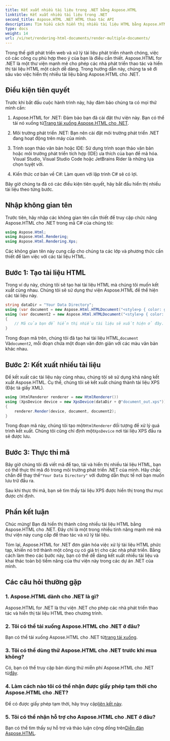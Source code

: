 ```yaml
---
title: Kết xuất nhiều tài liệu trong .NET bằng Aspose.HTML
linktitle: Kết xuất nhiều tài liệu trong .NET
second_title: Aspose.HTML .NET HTML thao tác API
description: Tìm hiểu cách hiển thị nhiều tài liệu HTML bằng Aspose.HTML cho .NET. Tăng cường khả năng xử lý tài liệu của bạn với thư viện mạnh mẽ này.
type: docs
weight: 14
url: /vi/net/rendering-html-documents/render-multiple-documents/
---
```

Trong thế giới phát triển web và xử lý tài liệu phát triển nhanh chóng, việc có các công cụ phù hợp theo ý của bạn là điều cần thiết. Aspose.HTML for .NET là một thư viện mạnh mẽ cho phép các nhà phát triển thao tác và hiển thị tài liệu HTML một cách dễ dàng. Trong hướng dẫn này, chúng ta sẽ đi sâu vào việc hiển thị nhiều tài liệu bằng Aspose.HTML cho .NET.

## Điều kiện tiên quyết

Trước khi bắt đầu cuộc hành trình này, hãy đảm bảo chúng ta có mọi thứ mình cần:

1.  Aspose.HTML for .NET: Đảm bảo bạn đã cài đặt thư viện này. Bạn có thể tải nó xuống từ[Trang tải xuống Aspose.HTML cho .NET](https://releases.aspose.com/html/net/).

2. Môi trường phát triển .NET: Bạn nên cài đặt môi trường phát triển .NET đang hoạt động trên máy của mình.

3. Trình soạn thảo văn bản hoặc IDE: Sử dụng trình soạn thảo văn bản hoặc môi trường phát triển tích hợp (IDE) ưa thích của bạn để mã hóa. Visual Studio, Visual Studio Code hoặc JetBrains Rider là những lựa chọn tuyệt vời.

4. Kiến thức cơ bản về C#: Làm quen với lập trình C# sẽ có lợi.

Bây giờ chúng ta đã có các điều kiện tiên quyết, hãy bắt đầu hiển thị nhiều tài liệu theo từng bước.

## Nhập không gian tên

Trước tiên, hãy nhập các không gian tên cần thiết để truy cập chức năng Aspose.HTML cho .NET trong mã C# của chúng tôi:

```csharp
using Aspose.Html;
using Aspose.Html.Rendering;
using Aspose.Html.Rendering.Xps;
```

Các không gian tên này cung cấp cho chúng ta các lớp và phương thức cần thiết để làm việc với các tài liệu HTML.

## Bước 1: Tạo tài liệu HTML

Trong ví dụ này, chúng tôi sẽ tạo hai tài liệu HTML mà chúng tôi muốn kết xuất cùng nhau. Chúng tôi sẽ sử dụng thư viện Aspose.HTML để thể hiện các tài liệu này.

```csharp
string dataDir = "Your Data Directory";
using (var document = new Aspose.Html.HTMLDocument("<style>p { color: green; }</style><p>my first paragraph</p>", @"c:\work\"))
using (var document2 = new Aspose.Html.HTMLDocument("<style>p { color: blue; }</style><p>my first paragraph</p>", @"c:\work\"))
{
    // Mã của bạn để hiển thị nhiều tài liệu sẽ xuất hiện ở đây.
}
```

Trong đoạn mã trên, chúng tôi đã tạo hai tài liệu HTML,`document` Và`document2`, mỗi đoạn chứa một đoạn văn đơn giản với các màu văn bản khác nhau.

## Bước 2: Kết xuất nhiều tài liệu

Để kết xuất các tài liệu này cùng nhau, chúng tôi sẽ sử dụng khả năng kết xuất Aspose.HTML. Cụ thể, chúng tôi sẽ kết xuất chúng thành tài liệu XPS (Đặc tả giấy XML).

```csharp
using (HtmlRenderer renderer = new HtmlRenderer())
using (XpsDevice device = new XpsDevice(dataDir + @"document_out.xps"))
{
    renderer.Render(device, document, document2);
}
```

 Trong đoạn mã này, chúng tôi tạo một`HtmlRenderer` đối tượng để xử lý quá trình kết xuất. Chúng tôi cũng chỉ định một`XpsDevice` nơi tài liệu XPS đầu ra sẽ được lưu.

## Bước 3: Thực thi mã

 Bây giờ chúng tôi đã viết mã để tạo, tải và hiển thị nhiều tài liệu HTML, bạn có thể thực thi mã đó trong môi trường phát triển .NET của mình. Hãy chắc chắn để thay thế`"Your Data Directory"` với đường dẫn thực tế nơi bạn muốn lưu trữ đầu ra.

Sau khi thực thi mã, bạn sẽ tìm thấy tài liệu XPS được hiển thị trong thư mục được chỉ định.

## Phần kết luận
Chúc mừng! Bạn đã hiển thị thành công nhiều tài liệu HTML bằng Aspose.HTML cho .NET. Đây chỉ là một trong nhiều tính năng mạnh mẽ mà thư viện này cung cấp để thao tác và xử lý tài liệu.

Tóm lại, Aspose.HTML for .NET đơn giản hóa việc xử lý tài liệu HTML phức tạp, khiến nó trở thành một công cụ có giá trị cho các nhà phát triển. Bằng cách làm theo các bước này, bạn có thể dễ dàng kết xuất nhiều tài liệu và khai thác toàn bộ tiềm năng của thư viện này trong các dự án .NET của mình.

## Các câu hỏi thường gặp

### 1. Aspose.HTML dành cho .NET là gì?
Aspose.HTML for .NET là thư viện .NET cho phép các nhà phát triển thao tác và hiển thị tài liệu HTML theo chương trình.

### 2. Tôi có thể tải xuống Aspose.HTML cho .NET ở đâu?
 Bạn có thể tải xuống Aspose.HTML cho .NET từ[trang tải xuống](https://releases.aspose.com/html/net/).

### 3. Tôi có thể dùng thử Aspose.HTML cho .NET trước khi mua không?
 Có, bạn có thể truy cập bản dùng thử miễn phí Aspose.HTML cho .NET từ[đây](https://releases.aspose.com/).

### 4. Làm cách nào tôi có thể nhận được giấy phép tạm thời cho Aspose.HTML cho .NET?
 Để có được giấy phép tạm thời, hãy truy cập[liên kết này](https://purchase.aspose.com/temporary-license/).

### 5. Tôi có thể nhận hỗ trợ cho Aspose.HTML cho .NET ở đâu?
 Bạn có thể tìm thấy sự hỗ trợ và thảo luận cộng đồng trên[Diễn đàn Aspose.HTML](https://forum.aspose.com/).
